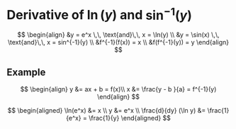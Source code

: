 # Derivative of $\ln(y)$ and $\sin^{-1}(y)$ #


$$
\begin{align}
&y = e^x \,\, \text{and}\,\, x = \ln(y) \\
&y = \sin(x) \,\, \text{and}\,\, x = sin^{-1}(y)  \\
&f^{-1}(f(x)) = x  \\
&f(f^{-1}(y)) = y 
\end{align}
$$


## Example ##

$$
\begin{align}
y &= ax + b  = f(x)\\
x &= \frac{y - b }{a} = f^{-1}(y)
\end{align}
$$


$$
\begin{aligned}
\ln(e^x) &= x \\
y &= e^x \\
\frac{d}{dy} (\ln y) &= \frac{1}{e^x} = \frac{1}{y}
\end{aligned}
$$
